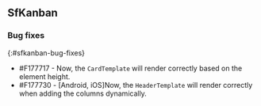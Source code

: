 ## SfKanban

### Bug fixes
{:#sfkanban-bug-fixes}

* \#F177717 - Now, the `CardTemplate` will render correctly based on the element height.
* \#F177730 - [Android, iOS]Now, the `HeaderTemplate` will render correctly when adding the columns dynamically.